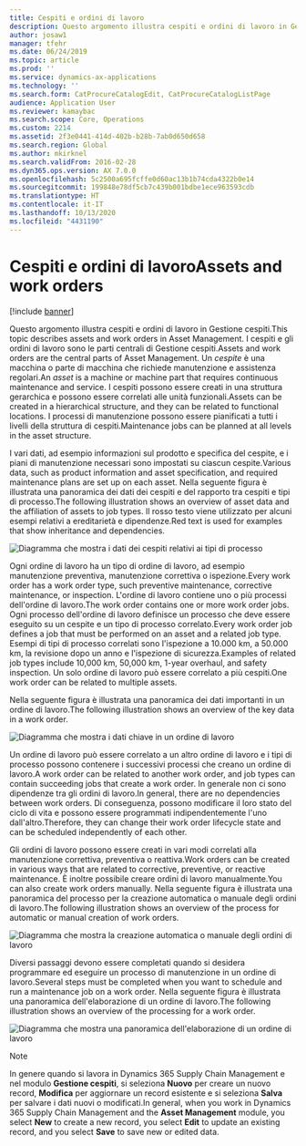 ```yaml
---
title: Cespiti e ordini di lavoro
description: Questo argomento illustra cespiti e ordini di lavoro in Gestione cespiti.
author: josaw1
manager: tfehr
ms.date: 06/24/2019
ms.topic: article
ms.prod: ''
ms.service: dynamics-ax-applications
ms.technology: ''
ms.search.form: CatProcureCatalogEdit, CatProcureCatalogListPage
audience: Application User
ms.reviewer: kamaybac
ms.search.scope: Core, Operations
ms.custom: 2214
ms.assetid: 2f3e0441-414d-402b-b28b-7ab0d650d658
ms.search.region: Global
ms.author: mkirknel
ms.search.validFrom: 2016-02-28
ms.dyn365.ops.version: AX 7.0.0
ms.openlocfilehash: 5c2500a695fcffe0d60ac13b1b74cda4322b0e14
ms.sourcegitcommit: 199848e78df5cb7c439b001bdbe1ece963593cdb
ms.translationtype: HT
ms.contentlocale: it-IT
ms.lasthandoff: 10/13/2020
ms.locfileid: "4431190"
---
```

# <a name="assets-and-work-orders"></a><span data-ttu-id="712d8-103">Cespiti e ordini di lavoro</span><span class="sxs-lookup"><span data-stu-id="712d8-103">Assets and work orders</span></span>

[!include [banner](../../includes/banner.md)]

 

<span data-ttu-id="712d8-104">Questo argomento illustra cespiti e ordini di lavoro in Gestione cespiti.</span><span class="sxs-lookup"><span data-stu-id="712d8-104">This topic describes assets and work orders in Asset Management.</span></span> <span data-ttu-id="712d8-105">I cespiti e gli ordini di lavoro sono le parti centrali di Gestione cespiti.</span><span class="sxs-lookup"><span data-stu-id="712d8-105">Assets and work orders are the central parts of Asset Management.</span></span> <span data-ttu-id="712d8-106">Un *cespite* è una macchina o parte di macchina che richiede manutenzione e assistenza regolari.</span><span class="sxs-lookup"><span data-stu-id="712d8-106">An *asset* is a machine or machine part that requires continuous maintenance and service.</span></span> <span data-ttu-id="712d8-107">I cespiti possono essere creati in una struttura gerarchica e possono essere correlati alle unità funzionali.</span><span class="sxs-lookup"><span data-stu-id="712d8-107">Assets can be created in a hierarchical structure, and they can be related to functional locations.</span></span> <span data-ttu-id="712d8-108">I processi di manutenzione possono essere pianificati a tutti i livelli della struttura di cespiti.</span><span class="sxs-lookup"><span data-stu-id="712d8-108">Maintenance jobs can be planned at all levels in the asset structure.</span></span>

<span data-ttu-id="712d8-109">I vari dati, ad esempio informazioni sul prodotto e specifica del cespite, e i piani di manutenzione necessari sono impostati su ciascun cespite.</span><span class="sxs-lookup"><span data-stu-id="712d8-109">Various data, such as product information and asset specification, and required maintenance plans are set up on each asset.</span></span> <span data-ttu-id="712d8-110">Nella seguente figura è illustrata una panoramica dei dati dei cespiti e del rapporto tra cespiti e tipi di processo.</span><span class="sxs-lookup"><span data-stu-id="712d8-110">The following illustration shows an overview of asset data and the affiliation of assets to job types.</span></span> <span data-ttu-id="712d8-111">Il rosso testo viene utilizzato per alcuni esempi relativi a ereditarietà e dipendenze.</span><span class="sxs-lookup"><span data-stu-id="712d8-111">Red text is used for examples that show inheritance and dependencies.</span></span>

![Diagramma che mostra i dati dei cespiti relativi ai tipi di processo](media/05-overview-image.png)

<span data-ttu-id="712d8-113">Ogni ordine di lavoro ha un tipo di ordine di lavoro, ad esempio manutenzione preventiva, manutenzione correttiva o ispezione.</span><span class="sxs-lookup"><span data-stu-id="712d8-113">Every work order has a work order type, such preventive maintenance, corrective maintenance, or inspection.</span></span> <span data-ttu-id="712d8-114">L'ordine di lavoro contiene uno o più processi dell'ordine di lavoro.</span><span class="sxs-lookup"><span data-stu-id="712d8-114">The work order contains one or more work order jobs.</span></span> <span data-ttu-id="712d8-115">Ogni processo dell'ordine di lavoro definisce un processo che deve essere eseguito su un cespite e un tipo di processo correlato.</span><span class="sxs-lookup"><span data-stu-id="712d8-115">Every work order job defines a job that must be performed on an asset and a related job type.</span></span> <span data-ttu-id="712d8-116">Esempi di tipi di processo correlati sono l'ispezione a 10.000 km, a 50.000 km, la revisione dopo un anno e l'ispezione di sicurezza.</span><span class="sxs-lookup"><span data-stu-id="712d8-116">Examples of related job types include 10,000 km, 50,000 km, 1-year overhaul, and safety inspection.</span></span> <span data-ttu-id="712d8-117">Un solo ordine di lavoro può essere correlato a più cespiti.</span><span class="sxs-lookup"><span data-stu-id="712d8-117">One work order can be related to multiple assets.</span></span>

<span data-ttu-id="712d8-118">Nella seguente figura è illustrata una panoramica dei dati importanti in un ordine di lavoro.</span><span class="sxs-lookup"><span data-stu-id="712d8-118">The following illustration shows an overview of the key data in a work order.</span></span>

![Diagramma che mostra i dati chiave in un ordine di lavoro](media/06-overview-image.png)

<span data-ttu-id="712d8-120">Un ordine di lavoro può essere correlato a un altro ordine di lavoro e i tipi di processo possono contenere i successivi processi che creano un ordine di lavoro.</span><span class="sxs-lookup"><span data-stu-id="712d8-120">A work order can be related to another work order, and job types can contain succeeding jobs that create a work order.</span></span> <span data-ttu-id="712d8-121">In generale non ci sono dipendenze tra gli ordini di lavoro.</span><span class="sxs-lookup"><span data-stu-id="712d8-121">In general, there are no dependencies between work orders.</span></span> <span data-ttu-id="712d8-122">Di conseguenza, possono modificare il loro stato del ciclo di vita e possono essere programmati indipendentemente l'uno dall'altro.</span><span class="sxs-lookup"><span data-stu-id="712d8-122">Therefore, they can change their work order lifecycle state and can be scheduled independently of each other.</span></span>

<span data-ttu-id="712d8-123">Gli ordini di lavoro possono essere creati in vari modi correlati alla manutenzione correttiva, preventiva o reattiva.</span><span class="sxs-lookup"><span data-stu-id="712d8-123">Work orders can be created in various ways that are related to corrective, preventive, or reactive maintenance.</span></span> <span data-ttu-id="712d8-124">È inoltre possibile creare ordini di lavoro manualmente.</span><span class="sxs-lookup"><span data-stu-id="712d8-124">You can also create work orders manually.</span></span> <span data-ttu-id="712d8-125">Nella seguente figura è illustrata una panoramica del processo per la creazione automatica o manuale degli ordini di lavoro.</span><span class="sxs-lookup"><span data-stu-id="712d8-125">The following illustration shows an overview of the process for automatic or manual creation of work orders.</span></span>

![Diagramma che mostra la creazione automatica o manuale degli ordini di lavoro](media/07-overview-image.png)

<span data-ttu-id="712d8-127">Diversi passaggi devono essere completati quando si desidera programmare ed eseguire un processo di manutenzione in un ordine di lavoro.</span><span class="sxs-lookup"><span data-stu-id="712d8-127">Several steps must be completed when you want to schedule and run a maintenance job on a work order.</span></span> <span data-ttu-id="712d8-128">Nella seguente figura è illustrata una panoramica dell'elaborazione di un ordine di lavoro.</span><span class="sxs-lookup"><span data-stu-id="712d8-128">The following illustration shows an overview of the processing for a work order.</span></span>

![Diagramma che mostra una panoramica dell'elaborazione di un ordine di lavoro](media/08-overview-image.png)

> [!NOTE]
> <span data-ttu-id="712d8-130">In genere quando si lavora in Dynamics 365 Supply Chain Management e nel modulo **Gestione cespiti**, si seleziona **Nuovo** per creare un nuovo record, **Modifica** per aggiornare un record esistente e si seleziona **Salva** per salvare i dati nuovi o modificati.</span><span class="sxs-lookup"><span data-stu-id="712d8-130">In general, when you work in Dynamics 365 Supply Chain Management and the **Asset Management** module, you select **New** to create a new record, you select **Edit** to update an existing record, and you select **Save** to save new or edited data.</span></span>
